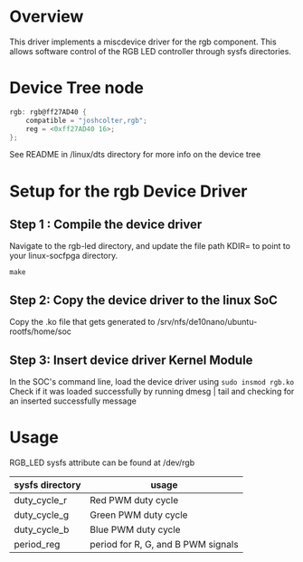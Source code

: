 # Overview

This driver implements a miscdevice driver for the rgb component. This allows software control of the RGB LED controller through sysfs directories.

# Device Tree node

```c
rgb: rgb@ff27AD40 {
    compatible = "joshcolter,rgb";
    reg = <0xff27AD40 16>;
};
```

See README in \/linux\/dts directory for more info on the device tree

# Setup for the rgb Device Driver

## Step 1 : Compile the device driver

Navigate to the rgb-led directory, and update the file path KDIR= to point to your linux-socfpga directory. 

```make```

## Step 2: Copy the device driver to the linux SoC

Copy the .ko file that gets generated to /srv/nfs/de10nano/ubuntu-rootfs/home/soc

## Step 3: Insert device driver Kernel Module

In the SOC's command line, load the device driver using
```sudo insmod rgb.ko``` 
Check if it was loaded successfully by running dmesg | tail and checking for an inserted successfully message

# Usage
RGB_LED sysfs attribute can be found at /dev/rgb

|sysfs directory| usage|
|---------------|------|
|duty_cycle_r| Red PWM duty cycle|
|duty_cycle_g| Green PWM duty cycle|
|duty_cycle_b| Blue PWM duty cycle|
|period_reg| period for R, G, and B PWM signals|
